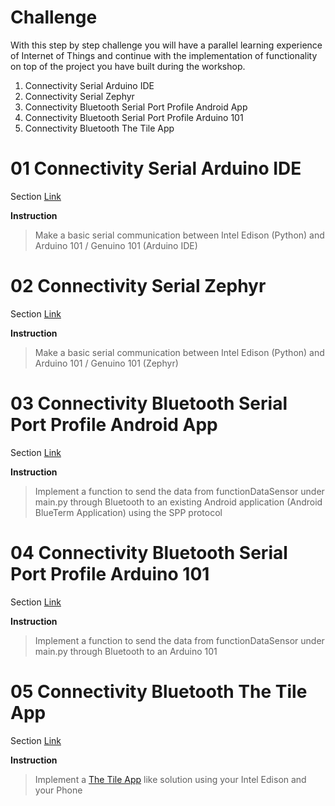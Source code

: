 # Challenge

With this step by step challenge you will have a parallel learning experience of Internet of Things and continue with the implementation of functionality on top of the project you have built during the workshop.

01. Connectivity Serial Arduino IDE
02. Connectivity Serial Zephyr
03. Connectivity Bluetooth Serial Port Profile Android App
04. Connectivity Bluetooth Serial Port Profile Arduino 101
05. Connectivity Bluetooth The Tile App

# 01 Connectivity Serial Arduino IDE

Section [Link](url)

__Instruction__ 

> Make a basic serial communication between Intel Edison (Python) and Arduino 101 / Genuino 101 (Arduino IDE)

# 02 Connectivity Serial Zephyr

Section [Link](url)

__Instruction__ 

> Make a basic serial communication between Intel Edison (Python) and Arduino 101 / Genuino 101 (Zephyr)

# 03 Connectivity Bluetooth Serial Port Profile Android App

Section [Link](url)

__Instruction__

> Implement a function to send the data from functionDataSensor under main.py through Bluetooth to an existing Android application (Android BlueTerm Application) using the SPP protocol

# 04 Connectivity Bluetooth Serial Port Profile Arduino 101

Section [Link](url)

__Instruction__

> Implement a function to send the data from functionDataSensor under main.py through Bluetooth to an Arduino 101

# 05 Connectivity Bluetooth The Tile App

Section [Link](url)

__Instruction__

> Implement a [The Tile App](https://www.thetileapp.com/) like solution using your Intel Edison and your Phone
